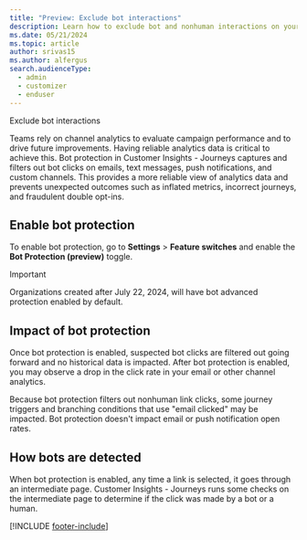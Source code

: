 ```yaml
---
title: "Preview: Exclude bot interactions"
description: Learn how to exclude bot and nonhuman interactions on your emails in Dynamics 365 Customer Insights - Journeys.
ms.date: 05/21/2024
ms.topic: article
author: srivas15
ms.author: alfergus
search.audienceType: 
  - admin
  - customizer
  - enduser
---
```


Exclude bot interactions

Teams rely on channel analytics to evaluate campaign performance and to drive future improvements. Having reliable analytics data is critical to achieve this. Bot protection in Customer Insights - Journeys captures and filters out bot clicks on emails, text messages, push notifications, and custom channels. This provides a more reliable view of analytics data and prevents unexpected outcomes such as inflated metrics, incorrect journeys, and fraudulent double opt-ins.

## Enable bot protection

To enable bot protection, go to **Settings** > **Feature switches** and enable the **Bot Protection (preview)** toggle.

> [!IMPORTANT]
> Organizations created after July 22, 2024, will have bot advanced protection enabled by default.

## Impact of bot protection

Once bot protection is enabled, suspected bot clicks are filtered out going forward and no historical data is impacted. After bot protection is enabled, you may observe a drop in the click rate in your email or other channel analytics.

Because bot protection filters out nonhuman link clicks, some journey triggers and branching conditions that use "email clicked" may be impacted. Bot protection doesn't impact email or push notification open rates.

## How bots are detected

When bot protection is enabled, any time a link is selected, it goes through an intermediate page. Customer Insights - Journeys runs some checks on the intermediate page to determine if the click was made by a bot or a human. 

[!INCLUDE [footer-include](./includes/footer-banner.md)]
